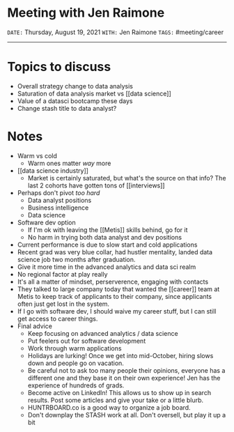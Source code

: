 # Meeting with Jen Raimone
`DATE:` Thursday, August 19, 2021
`WITH:` Jen Raimone
`TAGS:` #meeting/career

---
# Topics to discuss
- Overall strategy change to data analysis
- Saturation of data analysis market vs [[data science]]
- Value of a datasci bootcamp these days
- Change stash title to data analyst?

# Notes
- Warm vs cold
	- Warm ones matter *way* more
- [[data science industry]]
	- Market is certainly saturated, but what's the source on that info? The last 2 cohorts have gotten tons of [[interviews]]
- Perhaps don't pivot *too hard*
	- Data analyst positions
	- Business intelligence
	- Data science
- Software dev option
	- If I'm ok with leaving the [[Metis]] skills behind, go for it
	- No harm in trying both data analyst and dev positions
- Current performance is due to slow start and cold applications
- Recent grad was very blue collar, had hustler mentality, landed data science job two months after graduation. 
- Give it more time in the advanced analytics and data sci realm
- No regional factor at play really
- It's all a matter of mindset, perserverence, engaging with contacts
- They talked to large company today that wanted the [[career]] team at Metis to keep track of applicants to their company, since applicants often just get lost in the system. 
- If I go with software dev, I should waive my career stuff, but I can still get access to career things. 
- Final advice
	- Keep focusing on advanced analytics / data science
	- Put feelers out for software development
	- Work through warm applications
	- Holidays are lurking! Once we get into mid-October, hiring slows down and people go on vacation. 
	- Be careful not to ask too many people their opinions, everyone has a different one and they base it on their own experience! Jen has the experience of hundreds of grads. 
	- Become active on LinkedIn! This allows us to show up in search results. Post some articles and give your take or a little blurb. 
	- HUNTRBOARD.co is a good way to organize a job board. 
	- Don't downplay the STASH work at all. Don't oversell, but play it up a bit